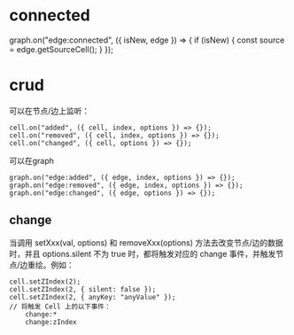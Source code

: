 # connected
graph.on("edge:connected", ({ isNew, edge }) => {
  if (isNew) {
    const source = edge.getSourceCell();
  }
});

# crud
可以在节点/边上监听：


    cell.on("added", ({ cell, index, options }) => {});
    cell.on("removed", ({ cell, index, options }) => {});
    cell.on("changed", ({ cell, options }) => {});

可以在graph

    graph.on("edge:added", ({ edge, index, options }) => {});
    graph.on("edge:removed", ({ edge, index, options }) => {});
    graph.on("edge:changed", ({ edge, options }) => {});

## change
当调用 setXxx(val, options) 和 removeXxx(options) 方法去改变节点/边的数据时，并且 options.silent 不为 true 时，都将触发对应的 change 事件，并触发节点/边重绘。例如：

    cell.setZIndex(2);
    cell.setZIndex(2, { silent: false });
    cell.setZIndex(2, { anyKey: "anyValue" });
    // 将触发 Cell 上的以下事件：
        change:*
        change:zIndex